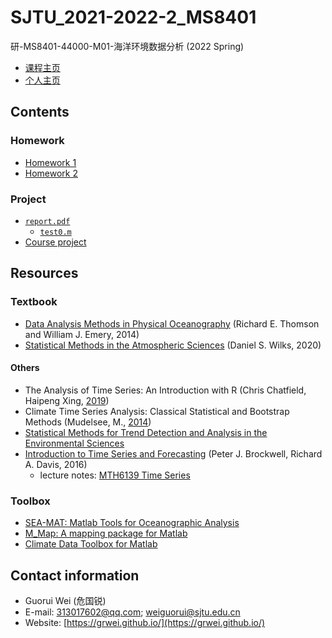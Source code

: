 # SJTU_2021-2022-2_MS8401

研-MS8401-44000-M01-海洋环境数据分析 (2022 Spring)

- [课程主页](https://grwei.github.io/SJTU_2021-2022-2_MS8401/)  
- [个人主页](https://grwei.github.io/)

## Contents

### Homework

- [Homework 1](hw/hw1_危国锐_120034910021.pdf)
- [Homework 2](hw/hw2_危国锐_120034910021.pdf)

### Project

- [`report.pdf`](project/doc/report.pdf)
  - [`test0.m`](project/src/test0.m)
- [Course project](project/doc/课程项目_危国锐_small.pdf)

## Resources

### Textbook

- [Data Analysis Methods in Physical Oceanography](https://doi.org/10.1016/C2010-0-66362-0) (Richard E. Thomson and William J. Emery, 2014)
- [Statistical Methods in the Atmospheric Sciences](https://doi.org/10.1016/C2017-0-03921-6) (Daniel S. Wilks, 2020)

#### Others

- The Analysis of Time Series: An Introduction with R (Chris Chatfield, Haipeng Xing, [2019](https://doi.org/10.1201/9781351259446))
- Climate Time Series Analysis: Classical Statistical and Bootstrap Methods (Mudelsee, M., [2014](https://doi.org/10.1007/978-3-319-04450-7))
- [Statistical Methods for Trend Detection and Analysis in the Environmental Sciences](http://doi.org/10.1002/9781119991571)
- [Introduction to Time Series and Forecasting](https://doi.org/10.1007/978-3-319-29854-2) (Peter J. Brockwell, Richard A. Davis, 2016)
  - lecture notes: [MTH6139 Time Series](https://webspace.maths.qmul.ac.uk/b.bogacka/TimeSeries/MAS328.html)

### Toolbox

- [SEA-MAT: Matlab Tools for Oceanographic Analysis](https://sea-mat.github.io/sea-mat/)
- [M_Map: A mapping package for Matlab](https://www.eoas.ubc.ca/~rich/map.html)
- [Climate Data Toolbox for Matlab](https://github.com/chadagreene/CDT)

## Contact information

- Guorui Wei (危国锐)
- E-mail: 313017602@qq.com; weiguorui@sjtu.edu.cn
- Website: [https://grwei.github.io/](https://grwei.github.io/)

